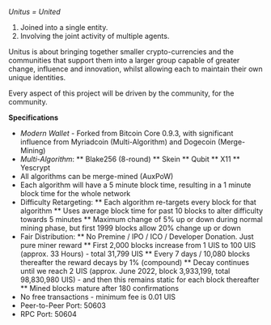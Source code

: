 *Unitus = United*

1. Joined into a single entity.
2. Involving the joint activity of multiple agents.


Unitus is about bringing together smaller crypto-currencies and the communities that support them into a larger group capable of greater change, influence and innovation, whilst allowing each to maintain their own unique identities.

Every aspect of this project will be driven by the community, for the community.

**Specifications**

* _Modern Wallet_ - Forked from Bitcoin Core 0.9.3, with significant influence from Myriadcoin (Multi-Algorithm) and Dogecoin (Merge-Mining)
* _Multi-Algorithm_:
** Blake256 (8-round)
** Skein
** Qubit
** X11
** Yescrypt
* All algorithms can be merge-mined (AuxPoW)
* Each algorithm will have a 5 minute block time, resulting in a 1 minute block time for the whole network
* Difficulty Retargeting:
** Each algorithm re-targets every block for that algorithm
** Uses average block time for past 10 blocks to alter difficulty towards 5 minutes
** Maximum change of 5% up or down during normal mining phase, but first 1999 blocks allow 20% change up or down
* Fair Distribution:
** No Premine / IPO / ICO / Developer Donation. Just pure miner reward
** First 2,000 blocks increase from 1 UIS to 100 UIS (approx. 33 Hours) - total 31,799 UIS
** Every 7 days / 10,080 blocks thereafter the reward decays by 1% (compound)
** Decay continues until we reach 2 UIS (approx. June 2022, block 3,933,199, total 98,830,980 UIS) - and then this remains static for each block thereafter
** Mined blocks mature after 180 confirmations
* No free transactions - minimum fee is 0.01 UIS
* Peer-to-Peer Port: 50603
* RPC Port: 50604


